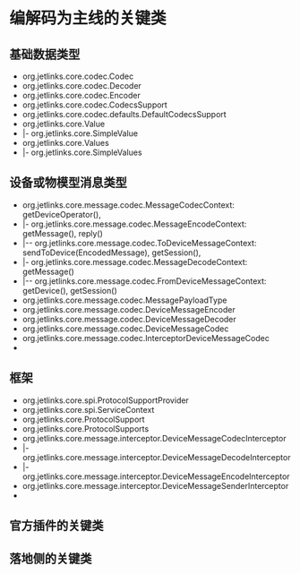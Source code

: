 

# 编解码为主线的关键类

## 基础数据类型
* org.jetlinks.core.codec.Codec
* org.jetlinks.core.codec.Decoder
* org.jetlinks.core.codec.Encoder
* org.jetlinks.core.codec.CodecsSupport
* org.jetlinks.core.codec.defaults.DefaultCodecsSupport
* org.jetlinks.core.Value
* |- org.jetlinks.core.SimpleValue
* org.jetlinks.core.Values
* |- org.jetlinks.core.SimpleValues

## 设备或物模型消息类型
* org.jetlinks.core.message.codec.MessageCodecContext: getDeviceOperator(),
* |- org.jetlinks.core.message.codec.MessageEncodeContext: getMessage(), reply() 
* |-- org.jetlinks.core.message.codec.ToDeviceMessageContext: sendToDevice(EncodedMessage), getSession(), 
* |- org.jetlinks.core.message.codec.MessageDecodeContext: getMessage()
* |-- org.jetlinks.core.message.codec.FromDeviceMessageContext: getDevice(), getSession()
* org.jetlinks.core.message.codec.MessagePayloadType
* org.jetlinks.core.message.codec.DeviceMessageEncoder
* org.jetlinks.core.message.codec.DeviceMessageDecoder
* org.jetlinks.core.message.codec.DeviceMessageCodec
* org.jetlinks.core.message.codec.InterceptorDeviceMessageCodec
* 


## 框架
* org.jetlinks.core.spi.ProtocolSupportProvider
* org.jetlinks.core.spi.ServiceContext
* org.jetlinks.core.ProtocolSupport
* org.jetlinks.core.ProtocolSupports
* org.jetlinks.core.message.interceptor.DeviceMessageCodecInterceptor
* |- org.jetlinks.core.message.interceptor.DeviceMessageDecodeInterceptor
* |- org.jetlinks.core.message.interceptor.DeviceMessageEncodeInterceptor
* org.jetlinks.core.message.interceptor.DeviceMessageSenderInterceptor
* 

## 官方插件的关键类


## 落地侧的关键类
